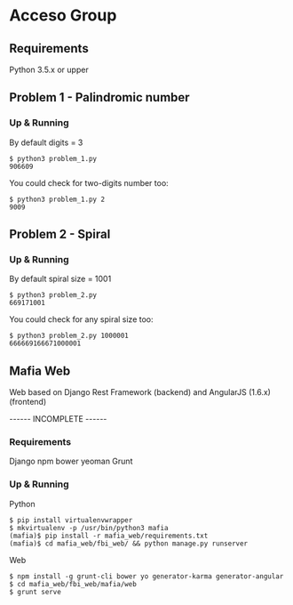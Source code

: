 # Acceso Group

## Requirements

Python 3.5.x or upper

## Problem 1 - Palindromic number

### Up & Running

By default digits = 3
```
$ python3 problem_1.py
906609
```

You could check for two-digits number too:

```
$ python3 problem_1.py 2
9009
```

## Problem 2 - Spiral

### Up & Running

By default spiral size = 1001

```
$ python3 problem_2.py
669171001
```

You could check for any spiral size too:

```
$ python3 problem_2.py 1000001
666669166671000001
```

## Mafia Web

Web based on Django Rest Framework (backend) and AngularJS (1.6.x) (frontend)

------ INCOMPLETE ------

### Requirements

Django
npm
bower
yeoman
Grunt

### Up & Running

Python

```
$ pip install virtualenvwrapper
$ mkvirtualenv -p /usr/bin/python3 mafia
(mafia)$ pip install -r mafia_web/requirements.txt
(mafia)$ cd mafia_web/fbi_web/ && python manage.py runserver
```

Web

```
$ npm install -g grunt-cli bower yo generator-karma generator-angular
$ cd mafia_web/fbi_web/mafia/web
$ grunt serve
```

